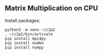 
## Matrix Multiplication on CPU
Install packages:
```
python3 -m venv ~/c2p2
. ~/c2p2/bin/activate
pip install mpi4py
pip install numba
pip install numpy

```


